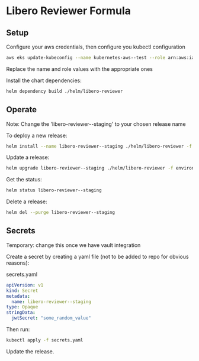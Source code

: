 # Libero Reviewer Formula

## Setup

Configure your aws credentials, then configure you kubectl configuration
```sh
aws eks update-kubeconfig --name kubernetes-aws--test --role arn:aws:iam::512686554592:role/kubernetes-aws--test--AmazonEKSUserRole
```

Replace the name and role values with the appropriate ones

Install the chart dependencies:

```sh
helm dependency build ./helm/libero-reviewer
```

## Operate

Note: Change the 'libero-reviewer--staging' to your chosen release name

To deploy a new release:

```sh
helm install --name libero-reviewer--staging ./helm/libero-reviewer -f environments/staging.yaml
```

Update a release:

```sh
helm upgrade libero-reviewer--staging ./helm/libero-reviewer -f environments/staging.yaml
```

Get the status:
```sh
helm status libero-reviewer--staging
```

Delete a release:
```sh
helm del --purge libero-reviewer--staging
```

## Secrets

Temporary: change this once we have vault integration

Create a secret by creating a yaml file (not to be added to repo for obvious reasons):

secrets.yaml
```yaml
apiVersion: v1
kind: Secret
metadata:
  name: libero-reviewer--staging
type: Opaque
stringData:
  jwtSecret: "some_random_value"
```

Then run:
```sh
kubectl apply -f secrets.yaml
```

Update the release.